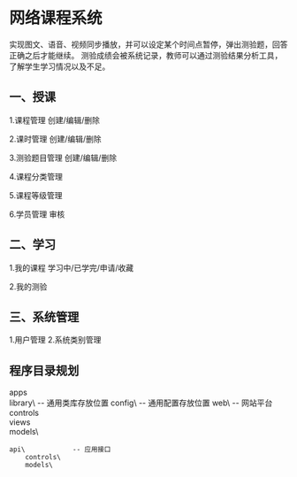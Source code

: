 网络课程系统
======

实现图文、语音、视频同步播放，并可以设定某个时间点暂停，弹出测验题，回答正确之后才能继续。
测验成绩会被系统记录，教师可以通过测验结果分析工具，了解学生学习情况以及不足。

一、授课
------

1.课程管理
创建/编辑/删除

2.课时管理
创建/编辑/删除

3.测验题目管理
创建/编辑/删除

4.课程分类管理

5.课程等级管理

6.学员管理
审核


二、学习
------

1.我的课程
学习中/已学完/申请/收藏

2.我的测验


三、系统管理
------

1.用户管理
2.系统类别管理


程序目录规划
------

apps\
	library\		-- 通用类库存放位置
	config\			-- 通用配置存放位置
	web\			-- 网站平台
		controls\
		views\
		models\
		
	api\			-- 应用接口
		controls\
		models\

